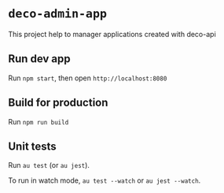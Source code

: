 # `deco-admin-app`

This project help to manager applications created with deco-api

## Run dev app

Run `npm start`, then open `http://localhost:8080`


## Build for production

Run `npm run build`

## Unit tests

Run `au test` (or `au jest`).

To run in watch mode, `au test --watch` or `au jest --watch`.

